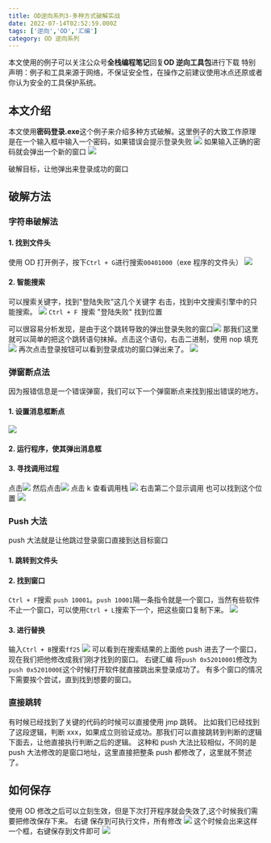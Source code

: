 ```yaml
---
title: OD逆向系列3-多种方式破解实战
date: 2022-07-14T02:52:59.000Z
tags: ['逆向','OD','汇编']
category: OD 逆向系列
---
```

  
本文使用的例子可以关注公众号**全栈编程笔记**回复**OD 逆向工具包**进行下载
特别声明：例子和工具来源于网络，不保证安全性，在操作之前建议使用冰点还原或者你认为安全的工具保护系统。

## 本文介绍

本文使用**密码登录.exe**这个例子来介绍多种方式破解。这里例子的大致工作原理是在一个输入框中输入一个密码，如果错误会提示登录失败
![](images/FroNww3gNhmTY1leVWgthwBTxu12.png)
如果输入正确的密码就会弹出一个新的窗口
![](images/FsfbWvGtMMwNakQQGiyjbcnlx_di.png)

破解目标，让他弹出来登录成功的窗口

## 破解方法

### 字符串破解法

#### 1. 找到文件头

使用 OD 打开例子，按下`Ctrl + G`进行搜索`00401000`（exe 程序的文件头）
![](images/FqK0xeJQvVwRuyS676Sbf1aIR8ZS.png)

#### 2. 智能搜索

可以搜索关键字，找到"登陆失败"这几个关键字
右击，找到中文搜索引擎中的只能搜索。
![](images/Ftkvo1Tb_UXnzVhQEg3iuehptEW_.png)
`Ctrl + F `搜索 "登陆失败" 找到位置

可以很容易分析发现，是由于这个跳转导致的弹出登录失败的窗口![](images/Fu2qmxn7Nw9GhqtVCNmlRN8Sadlq.png)
那我们这里就可以简单的把这个跳转语句抹掉。点击这个语句，右击二进制，使用 nop 填充
![](images/FkSaL0x_Sezw0ot_-iJlN7ZGCr71.png)
再次点击登录按钮可以看到登录成功的窗口弹出来了。
![](images/FmJMpnFQwCa0iItzvRQUimmtMmf_.png)

### 弹窗断点法

因为报错信息是一个错误弹窗，我们可以下一个弹窗断点来找到报出错误的地方。

#### 1. 设置消息框断点

![](images/FtBcVtWGYTUaw9PZcSglFZRshdIk.png)

#### 2. 运行程序，使其弹出消息框

#### 3. 寻找调用过程

点击![](images/Fqv0UQjDnIZ626Ft8oPx9IqnNIuM.png)
然后点击![](images/FrK2_J9pZ9af0JEWxJasAuN1OGlL.png)
点击 k 查看调用栈
![](images/FlsXC0J1TNPuLUVTwOH3FlmvUerp.png)
右击第二个显示调用
也可以找到这个位置
![](images/FmJh-TrFTELgVymdj3-QuukLHQ9d.png)

### Push 大法

push 大法就是让他跳过登录窗口直接到达目标窗口

#### 1. 跳转到文件头

#### 2. 找到窗口

`Ctrl + F`搜索 `push 10001`。`push 10001`隔一条指令就是一个窗口，当然有些软件不止一个窗口，可以使用`Ctrl + L`搜索下一个，把这些窗口复制下来。
![](images/FmhXACrTxjnADEMa5fKLa5L_2DcA.png)

#### 3. 进行替换

输入`Ctrl + B`搜索`ff25`
![](images/FiqEX6Uywt3nwrCjIT6rmnaq3c7B.png)
可以看到在搜索结果的上面他 push 进去了一个窗口，现在我们把他修改成我们刚才找到的窗口。
右键汇编 将`push 0x52010001`修改为 `push 0x5201000E`这个时候打开软件就直接跳出来登录成功了。
有多个窗口的情况下需要挨个尝试，直到找到想要的窗口。

### 直接跳转

有时候已经找到了关键的代码的时候可以直接使用 jmp 跳转。
比如我们已经找到了这段逻辑，判断 xxx，如果成立则验证成功。那我们可以直接跳转到判断的逻辑下面去，让他直接执行判断之后的逻辑。
这种和 push 大法比较相似，不同的是 push 大法修改的是窗口地址，这里直接把整条 push 都修改了，这里就不赘述了。

## 如何保存

使用 OD 修改之后可以立刻生效，但是下次打开程序就会失效了,这个时候我们需要把修改保存下来。
右键 保存到可执行文件，所有修改
![](images/FmM2n5_YddldUhjP3KTroDUILZ6E.png)
这个时候会出来这样一个框，右键保存到文件即可
![](images/Fsfz4P9SCDrjDDpVOdsRg2crXNGn.png)